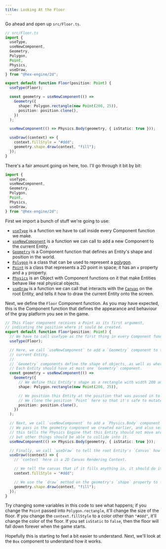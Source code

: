 ```yaml
---
title: Looking At the Floor
---
```


Go ahead and open up `src/Floor.ts`.

```ts
// src/Floor.ts
import {
  useType,
  useNewComponent,
  Geometry,
  Polygon,
  Point,
  Physics,
  useDraw,
} from "@hex-engine/2d";

export default function Floor(position: Point) {
  useType(Floor);

  const geometry = useNewComponent(() =>
    Geometry({
      shape: Polygon.rectangle(new Point(200, 25)),
      position: position.clone(),
    })
  );

  useNewComponent(() => Physics.Body(geometry, { isStatic: true }));

  useDraw((context) => {
    context.fillStyle = "#ddd";
    geometry.shape.draw(context, "fill");
  });
}
```

There's a fair amount going on here, too. I'll go through it bit by bit:

```ts
import {
  useType,
  useNewComponent,
  Geometry,
  Polygon,
  Point,
  Physics,
  useDraw,
} from "@hex-engine/2d";
```

First we import a bunch of stuff we're going to use:

- [`useType`](/docs/api-core#usetypecomponentfunction-function-void) is a function we have to call inside every Component function we make.
- [`useNewComponent`](/docs/api-core#usenewcomponentcomponentfunction-function-component) is a function we can call to add a new Component to the current Entity.
- [`Geometry`](#TODO) is a Component function that defines an Entity's shape and position in the world.
- [`Polygon`](#TODO) is a class that can be used to represent a [polygon](https://en.wikipedia.org/wiki/Polygon).
- [`Point`](#TODO) is a class that represents a 2D point in space; it has an `x` property and a `y` property.
- [`Physics`](#TODO) is an Object with Component functions on it that make Entities behave like real physical objects.
- [`useDraw`](#TODO) is a function we can call that interacts with the [`Canvas`](#TODO) on the root Entity, and tells it how to draw the current Entity onto the screen.

Next, we define the `Floor` Component function. As you may have expected, this is the Component function that defines the appearance and behaviour of the gray platform you see in the game.

```ts
// This Floor component receives a Point as its first argument,
// indicating the position where it sould be created.
export default function Floor(position: Point) {
  // We have to call useType as the first thing in every Component function we write.
  useType(Floor);

  // Here, we call `useNewComponent` to add a `Geometry` component to the
  // current Entity.
  //
  // `Geometry` components define the shape of objects, as well as where they are in the world.
  // Each Entity should have at most one `Geometry` component.
  const geometry = useNewComponent(() =>
    Geometry({
      // We define this Entity's shape as a rectangle with width 200 and height 25.
      shape: Polygon.rectangle(new Point(200, 25)),

      // We position this Entity at the position that was passed in to the Floor function.
      // We clone the position `Point` here so that it's safe to mutate.
      position: position.clone(),
    })
  );

  // Next, we call `useNewComponent` to add a `Physics.Body` component to the current Entity.
  // We pass in the geometry component we created earlier, and also set `isStatic` to `true`;
  // this tells the Physics Engine that this Entity should not move around due to physics,
  // but other things should be able to collide into it.
  useNewComponent(() => Physics.Body(geometry, { isStatic: true }));

  // Finally, we call `useDraw` to tell the root Entity's `Canvas` how to render this `Entity`.
  useDraw((context) => {
    // `context` here is a 2D Canvas Rendering Context.

    // We tell the canvas that if it fills anything in, it should do it in a gray color.
    context.fillStyle = "#ddd";

    // We use the `draw` method on the geometry's `shape` property to fill in a rectangle on the screen.
    geometry.shape.draw(context, "fill");
  });
}
```

Try changing some variables in this code to see what happens; if you change the `Point` passed into `Polygon.rectangle`, it'll change the size of the floor. If you change the `context.fillStyle` to a color other than `"#ddd"`, it'll change the color of the floor. If you set `isStatic` to `false`, then the floor will fall down forever when the game starts.

Hopefully this is starting to feel a bit easier to understand. Next, we'll look at the `Box` component to understand how it works.
